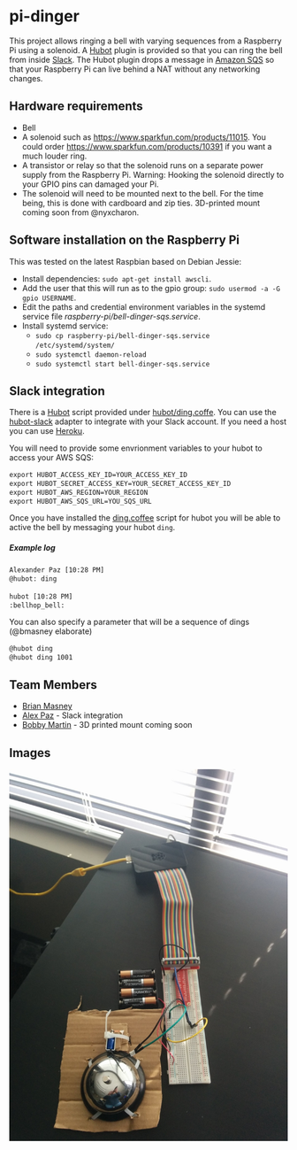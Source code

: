 # pi-dinger

This project allows ringing a bell with varying sequences from a Raspberry Pi
using a solenoid. A [Hubot](https://github.com/github/hubot) plugin is
provided so that you can ring the bell from inside [Slack](https://slack.com/).
The Hubot plugin drops a message in [Amazon SQS](https://aws.amazon.com/sqs/)
so that your Raspberry Pi can live behind a NAT without any networking changes.

## Hardware requirements

- Bell
- A solenoid such as https://www.sparkfun.com/products/11015. You could
  order https://www.sparkfun.com/products/10391 if you want a much louder ring.
- A transistor or relay so that the solenoid runs on a separate power supply
  from the Raspberry Pi. Warning: Hooking the solenoid directly to your GPIO
  pins can damaged your Pi.
- The solenoid will need to be mounted next to the bell. For the time being, this is
  done with cardboard and zip ties. 3D-printed mount coming soon from @nyxcharon.

## Software installation on the Raspberry Pi

This was tested on the latest Raspbian based on Debian Jessie:

- Install dependencies: `sudo apt-get install awscli`.
- Add the user that this will run as to the gpio group:
  `sudo usermod -a -G gpio USERNAME`.
- Edit the paths and credential environment variables in the systemd service file
  _raspberry-pi/bell-dinger-sqs.service_.
- Install systemd service:
  - `sudo cp raspberry-pi/bell-dinger-sqs.service /etc/systemd/system/`
  - `sudo systemctl daemon-reload`
  - `sudo systemctl start bell-dinger-sqs.service`

## Slack integration

There is a [Hubot](https://github.com/github/hubot) script provided under [hubot/ding.coffe](./hubot/ding.coffee). You can use the [hubot-slack](https://github.com/slackhq/hubot-slack) adapter to integrate with your Slack account. If you need a host you can use [Heroku](https://gist.github.com/trey/9690729).

You will need to provide some envrionment variables to your hubot to access your AWS SQS:

```
export HUBOT_ACCESS_KEY_ID=YOUR_ACCESS_KEY_ID
export HUBOT_SECRET_ACCESS_KEY=YOUR_SECRET_ACCESS_KEY_ID
export HUBOT_AWS_REGION=YOUR_REGION
export HUBOT_AWS_SQS_URL=YOU_SQS_URL
```

Once you have installed the [ding.coffee](./hubot/ding.coffee) script for hubot you will be able to active the bell by messaging your hubot `ding`.

##### Example log

```
Alexander Paz [10:28 PM] 
@hubot: ding

hubot [10:28 PM] 
:bellhop_bell:
```

You can also specify a parameter that will be a sequence of dings (@bmasney elaborate)

```
@hubot ding 
@hubot ding 1001
```

## Team Members

* [Brian Masney](https://github.com/masneyb)
* [Alex Paz](https://github.com/alexjpaz) - Slack integration
* [Bobby Martin](https://github.com/nyxcharon) - 3D printed mount coming soon

## Images

![Raspberry Pi with a bell](images/dinger.jpg)

